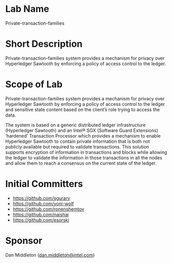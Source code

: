 # Lab Name

Private-transaction-families

# Short Description

Private-transaction-families system provides a mechanism for privacy over Hyperledger Sawtooth by enforcing a policy of access control to the ledger.


# Scope of Lab

Private-transaction-families system provides a mechanism for privacy over Hyperledger Sawtooth by enforcing a policy of access control to the ledger and sensitive state content based on the client’s role trying to access the data.

The system is based on a generic distributed ledger infrastructure (Hyperledger Sawtooth) and an Intel® SGX (Software Guard Extensions) ‘hardened’ Transaction Processor which provides a mechanism to enable Hyperledger Sawtooth to contain private information that is both not publicly available but required to validate transactions. This solution supports encryption of information in transactions and blocks while allowing the ledger to validate the information in those transactions in all the nodes and allow them to reach a consensus on the current state of the ledger.

# Initial Committers

- https://github.com/sgurary
- https://github.com/yoni-wolf
- https://github.com/ronenshemtov
- https://github.com/naishai
- https://github.com/esorski

# Sponsor

Dan Middleton (dan.middleton@intel.com)
